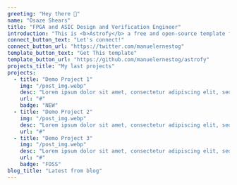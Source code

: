 ```yaml
---
greeting: "Hey there 👋"
name: "Osaze Shears"
title: "FPGA and ASIC Design and Verification Engineer"
introduction: "This is <b>Astrofy</b> a free and open-source template for your Personal Portfolio Website built with Astro and TailwindCSS. Create in minutes a website with Blog, CV, Project Section, Store and RSS Feed. I hope you find it useful!"
connect_button_text: "Let's connect!"
connect_button_url: "https://twitter.com/manuelernestog"
template_button_text: "Get This template"
template_button_url: "https://github.com/manuelernestog/astrofy"
projects_title: "My last projects"
projects:
  - title: "Demo Project 1"
    img: "/post_img.webp"
    desc: "Lorem ipsum dolor sit amet, consectetur adipiscing elit, sed do eiusmod tempor incididunt ut labore et dolore magna aliqua."
    url: "#"
    badge: "NEW"
  - title: "Demo Project 2"
    img: "/post_img.webp"
    desc: "Lorem ipsum dolor sit amet, consectetur adipiscing elit, sed do eiusmod tempor incididunt ut labore et dolore magna aliqua."
    url: "#"
  - title: "Demo Project 3"
    img: "/post_img.webp"
    desc: "Lorem ipsum dolor sit amet, consectetur adipiscing elit, sed do eiusmod tempor incididunt ut labore et dolore magna aliqua."
    url: "#"
    badge: "FOSS"
blog_title: "Latest from blog"
---
```


